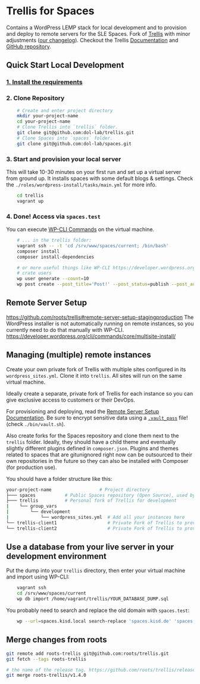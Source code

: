 # Trellis for Spaces

Contains a WordPress LEMP stack for local development and to provision and deploy to remote servers for the SLE Spaces.
Fork of [Trellis](https://github.com/roots/trellis) with minor adjustments ([our changelog](DOLL-CHANGELOG.md)).
Checkout the Trellis [Documentation](https://roots.io/trellis/docs) and [GitHub repository](https://github.com/roots/trellis).


## Quick Start Local Development

### [1. Install the requirements](https://github.com/roots/trellis#requirements)

### 2. Clone Repository

```sh
    # Create and enter project directory
    mkdir your-project-name
    cd your-project-name
    # Clone Trellis into `trellis` folder.
    git clone git@github.com:dol-lab/trellis.git
    # Clone Spaces into `spaces` folder.
    git clone git@github.com:dol-lab/spaces.git
```

### 3. Start and provision your local server

This will take 10-30 minutes on your first run and set up a virtual server from ground up.
It installs spaces with some default blogs & settings.
Check the `./roles/wordpress-install/tasks/main.yml` for more info.

```sh
    cd trellis
    vagrant up
```

### 4. Done! Access via `spaces.test`

You can execute [WP-CLI Commands](https://developer.wordpress.org/cli/commands/) on the virtual machine.

```sh
    # ... in the trellis folder:
    vagrant ssh -- -t 'cd /srv/www/spaces/current; /bin/bash'
    composer install
    composer install-dependencies

    # or more useful things like WP-CLI https://developer.wordpress.org/cli/commands/
    # crate users
    wp user generate --count=10
    wp post create --post_title='Post!' --post_status=publish --post_author=1 --post_content='R2D2'
```

## Remote Server Setup
https://github.com/roots/trellis#remote-server-setup-stagingproduction
The WordPress installer is not automatically running on remote instances, so you currently need to do that manually with WP-CLI.
https://developer.wordpress.org/cli/commands/core/multisite-install/

## Managing (multiple) remote instances

Create your own private fork of Trellis with multiple sites configured in its `wordpress_sites.yml`. Clone it into `trellis`. All sites will run on the same virtual machine.

Ideally create a separate, private fork of Trellis for each instance so you can give exclusive access to customers or their DevOps.

For provisioning and deploying, read the [Remote Server Setup Documentation](https://roots.io/trellis/docs/remote-server-setup/).
Be sure to encrypt sensitive data using a [`.vault_pass`](https://roots.io/trellis/docs/vault/) file! (check `./bin/vault.sh`).

Also create forks for the Spaces repository and clone them next to the `trellis` folder.
Ideally, they should have a child theme and eventually slightly different plugins defined in `composer.json`. Plugins and themes related to spaces that are gitunignored right now can be outsourced to their own repositories in the future so they can also be installed with Composer (for production use).

You should have a folder structure like this:

```sh
your-project-name                  # Project directory
├─── spaces           # Public Spaces repository (Open Source), used by (most) clients.
├─── trellis          # Personal fork of Trellis for development
|    └── group_vars
|        └── development
|            └── wordpress_sites.yml  # Add all your instances here
└── trellis-client1                   # Private Fork of Trellis to provision and deploy to server of Client 1
└── trellis-client2                   # Private Fork of Trellis to provision and deploy to server of Client 2

```

## Use a database from your live server in your development environment

Put the dump into your `trellis` directory, then enter your virtual machine and import using WP-CLI:

```sh
    vagrant ssh
    cd /srv/www/spaces/current
    wp db import /home/vagrant/trellis/YOUR_DATABASE_DUMP.sql
```

You probably need to search and replace the old domain with `spaces.test`:

```sh
    wp --url=spaces.kisd.local search-replace 'spaces.kisd.de' 'spaces.test' --all-tables --skip-columns=guid --precise --recurse-objects --verbose
```

## Merge changes from roots

```bash
git remote add roots-trellis git@github.com:roots/trellis.git
git fetch --tags roots-trellis

# the name of the release tag. https://github.com/roots/trellis/releases
git merge roots-trellis/v1.4.0
```
